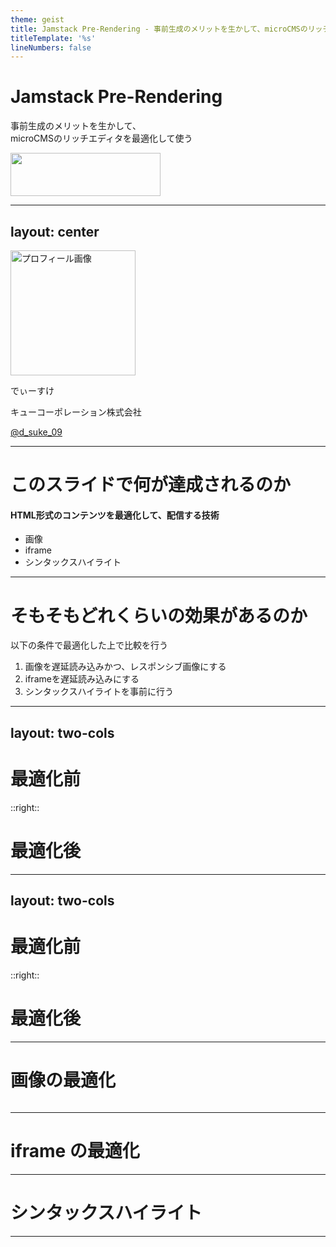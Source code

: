 ```yaml
---
theme: geist
title: Jamstack Pre-Rendering - 事前生成のメリットを生かして、microCMSのリッチエディタを最適化して使う
titleTemplate: '%s'
lineNumbers: false
---
```


<h1 class="mt-0 font-serif">Jamstack Pre-Rendering</h1>

<p>事前生成のメリットを生かして、<br>microCMSのリッチエディタを最適化して使う</p>

<img class="absolute bottom-10 left-10" src="/logo-jamstack.png" width="240" height="69" />

<!--
今回私が発表させていただくのは、「事前生成のメリットを生かして、microCMSのリッチエディタを最適化して使う」になりまして、
JamstackなWebサイトと通常のヘッドレスでないCMSなどを用いて作られるWebサイトが大きく違う点として、
事前にHTMLをレンダリングできることが挙げらると思います。
この特徴を活かす上で見過ごされがちな、リッチエディタ形式のコンテンツの最適化、こちらをテーマとさせていただきました。
-->

---
layout: center
---

<div class="flex justify-center items-center space-x-8">
  <img class="rounded-full overflow-hidden" src="/profile.jpg" width="200" height="200" alt="プロフィール画像">
  <div>
    <p class="mt-0 mb-2 text-3xl">
      でぃーすけ
    </p>
    <p class="mt-0 text-lg">キューコーポレーション株式会社</p>
    <a class="block mt-8 text-sm" href="https://twitter.com/d_suke_09" target="_blank" rel="noreferrer">@d_suke_09</a>
  </div>
</div>

<!-- 簡単に自己紹介をいたします。
私は現在キューコーポレーション株式会社という名古屋のWeb制作会社でフロントエンドエンジニアとして働いております。
経歴は今年で新卒2年目になりまして、最近はJamstack構成のwebサイト開発や既存のサイトにmicroCMSを導入するといったことを主に担当しています。 -->

---

# このスライドで何が達成されるのか

<h4 v-click="1" class="mt-10">HTML形式のコンテンツを最適化して、配信する技術</h4>

<ul class="mt-10 text-xl list-disc list-inside">
  <li v-click="2">画像</li>
  <li v-click="3" class="font-serif">iframe</li>
  <li v-click="4">シンタックスハイライト</li>
</ul>

<!--
早速本題に入ろうかと思うのですが、まずは、このスライドによって何が達成されるのかを説明させていただきます。

一言で言うとHTML形式のコンテンツ
-->

---

# そもそもどれくらいの効果があるのか

<p m="t-10">以下の条件で最適化した上で比較を行う</p>

<ol class="mt-10 text-xl list-decimal list-inside">
  <li v-click="1">画像を遅延読み込みかつ、レスポンシブ画像にする</li>
  <li v-click="2">iframeを遅延読み込みにする</li>
  <li v-click="3">シンタックスハイライトを事前に行う</li>
</ol>

<!--
今回の処理をすることによって、どのくらいパフォーマンスに影響が出るのか

念のため、レスポンシブ画像について簡単に説明させていただくと、
画面サイズや解像度によって適切なサイズの画像を配信する技術のことですね。
-->

---
layout: two-cols
---

# 最適化前

::right::

# 最適化後

---
layout: two-cols
---

# 最適化前

::right::

# 最適化後

---

# 画像の最適化


```ts {all|2|1-6|9|all}
```

---

# iframe の最適化

---

# シンタックスハイライト

---
